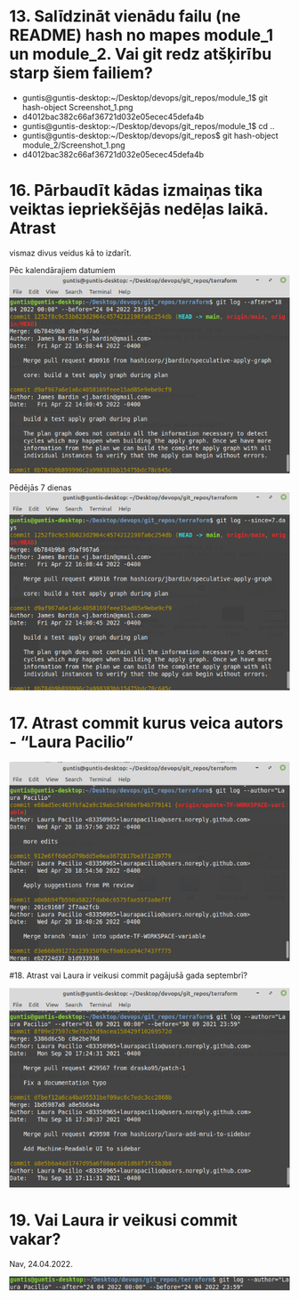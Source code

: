 # 13. Salīdzināt vienādu failu (ne README) hash no mapes module_1 un module_2. Vai git redz atšķirību starp šiem failiem?

- guntis@guntis-desktop:~/Desktop/devops/git_repos/module_1$ git hash-object Screenshot_1.png
- d4012bac382c66af36721d032e05ecec45defa4b
- guntis@guntis-desktop:~/Desktop/devops/git_repos/module_1$ cd ..
- guntis@guntis-desktop:~/Desktop/devops/git_repos$ git hash-object module_2/Screenshot_1.png
- d4012bac382c66af36721d032e05ecec45defa4b

# 16. Pārbaudīt kādas izmaiņas tika veiktas iepriekšējās nedēļas laikā. Atrast
vismaz divus veidus kā to izdarīt.

Pēc kalendārajiem datumiem
![](changes_last_week_1.png)

Pēdējās 7 dienas
![](last_deven_days.png)

# 17. Atrast commit kurus veica autors - “Laura Pacilio”

![](Laura_Pacilio.png)

#18. Atrast vai Laura ir veikusi commit pagājušā gada septembrī?

![](Laura_Pacilio_September_2021.png)

# 19. Vai Laura ir veikusi commit vakar?

Nav, 24.04.2022.

![](Laura_Pacilio_Yesterday.png)
